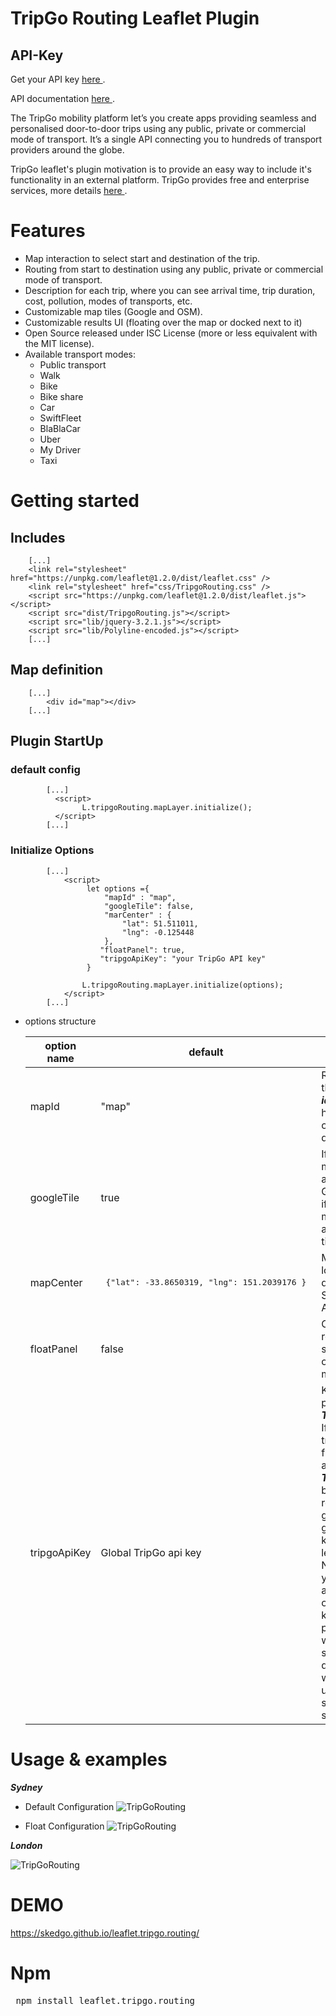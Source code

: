 # TripGo Routing Leaflet Plugin

## API-Key
 Get your API key [here ](https://skedgo.com/en/tripgo-api/).
 
 API documentation [here ](https://developer.tripgo.com/).

The TripGo mobility platform let’s you create apps providing seamless and personalised door-to-door trips using any public, private or commercial mode of transport. 
It’s a single API connecting you to hundreds of transport providers around the globe.

TripGo leaflet's plugin motivation is to provide an easy way to include it's functionality in an external platform. TripGo provides free and enterprise services, more details [here ](https://skedgo.com/en/tripgo-api/pricing/).   

# Features

* Map interaction to select start and destination of the trip.
* Routing from start to destination using any public, private or commercial mode of transport. 
* Description for each trip, where you can see arrival time, trip duration, cost, pollution,
 modes of transports, etc.
* Customizable map tiles (Google and OSM).
* Customizable results UI (floating over the map or docked next to it)
* Open Source released under ISC License (more or less equivalent with the MIT license).
* Available transport modes:
    - Public transport
    - Walk
    - Bike
    - Bike share
    - Car
    - SwiftFleet
    - BlaBlaCar
    - Uber
    - My Driver
    - Taxi
   
# Getting started
 ## Includes
 
        [...]
        <link rel="stylesheet" href="https://unpkg.com/leaflet@1.2.0/dist/leaflet.css" />
        <link rel="stylesheet" href="css/TripgoRouting.css" />
        <script src="https://unpkg.com/leaflet@1.2.0/dist/leaflet.js"></script>
        <script src="dist/TripgoRouting.js"></script>
        <script src="lib/jquery-3.2.1.js"></script>
        <script src="lib/Polyline-encoded.js"></script>
        [...]
    
 ## Map definition 
    
        [...]
            <div id="map"></div>
        [...]
    
 ## Plugin StartUp 
    
   ### default config

            [...]
              <script>
                    L.tripgoRouting.mapLayer.initialize();           
              </script>
            [...]
    
   ### Initialize Options
     
            [...]
                <script>                  
                     let options ={
                         "mapId" : "map",
                         "googleTile": false,
                         "marCenter" : {
                             "lat": 51.511011,
                             "lng": -0.125448
                         },
                        "floatPanel": true,
                        "tripgoApiKey": "your TripGo API key"
                     }
                     
                    L.tripgoRouting.mapLayer.initialize(options);
                </script> 
            [...]



   - options structure

        |option name  |default|comment|
        |----------- |-------  |------------|
        |mapId   |  "map" | Reference to the ***map box id*** defined in html code on map definition |
        |googleTile | true | If true the map will adopt Google Tile, if false the map will adopt OSM tile|
        |mapCenter | <pre> {"lat": -33.8650319, "lng": 151.2039176 } </pre> |Map point location. By default in Sydney, Australia.|
        |floatPanel | false |Change results panel style to float over the map|
        |tripgoApiKey| Global TripGo api key |Key provided by ***TripGo API***. If tripgoApiKey field is absent, ***TripGo*** backend responds getting a global api key for leaflet. Notice that if you don't ask for your own free api key, the plugin will work sharing the quota limit with other users in same situation.| 
    
    

# Usage & examples

***Sydney***

- Default Configuration
![TripGoRouting](images/tripgoRouting.jpg)

- Float Configuration
![TripGoRouting](images/tripgoRoutingFloatPanel.jpg)

***London***

![TripGoRouting](images/tripgoRouting2.jpg)
 
   
# DEMO

 https://skedgo.github.io/leaflet.tripgo.routing/    
   
# Npm

 <pre> npm install leaflet.tripgo.routing </pre>

